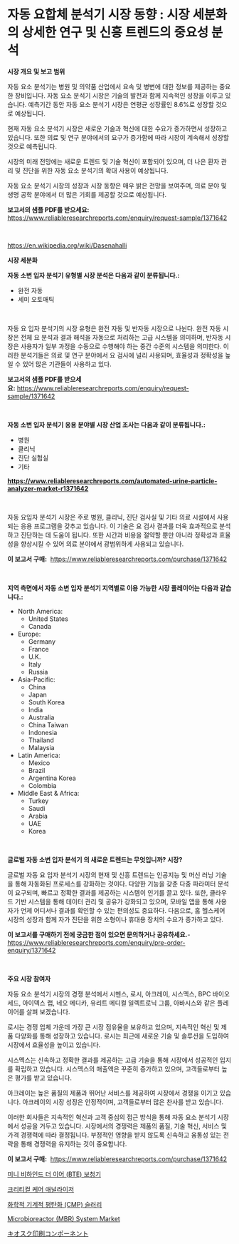 <p><h1>자동 요합체 분석기 시장 동향 : 시장 세분화의 상세한 연구 및 신흥 트렌드의 중요성 분석</h1></p><p><strong>시장 개요 및 보고 범위</strong></p>
<p><p>자동 요소 분석기는 병원 및 의약품 산업에서 요속 및 병변에 대한 정보를 제공하는 중요한 장비입니다. 자동 요소 분석기 시장은 기술의 발전과 함께 지속적인 성장을 이루고 있습니다. 예측기간 동안 자동 요소 분석기 시장은 연평균 성장률인 8.6%로 성장할 것으로 예상됩니다.</p><p>현재 자동 요소 분석기 시장은 새로운 기술과 혁신에 대한 수요가 증가하면서 성장하고 있습니다. 또한 의료 및 연구 분야에서의 요구가 증가함에 따라 시장이 계속해서 성장할 것으로 예측됩니다.</p><p>시장의 미래 전망에는 새로운 트렌드 및 기술 혁신이 포함되어 있으며, 더 나은 환자 관리 및 진단을 위한 자동 요소 분석기의 확대 사용이 예상됩니다.</p><p>자동 요소 분석기 시장의 성장과 시장 동향은 매우 밝은 전망을 보여주며, 의료 분야 및 생명 공학 분야에서 더 많은 기회를 제공할 것으로 예상됩니다.</p></p>
<p><strong>보고서의 샘플 PDF를 받으세요:</strong> <a href="https://www.reliableresearchreports.com/enquiry/request-sample/1371642">https://www.reliableresearchreports.com/enquiry/request-sample/1371642</a></p>
<p>&nbsp;</p>
<p><a href="https://en.wikipedia.org/wiki/Dasenahalli">https://en.wikipedia.org/wiki/Dasenahalli</a></p>
<p><strong>시장 세분화</strong></p>
<p><strong>자동 소변 입자 분석기 유형별 시장 분석은 다음과 같이 분류됩니다.:</strong></p>
<p><ul><li>완전 자동</li><li>세미 오토매틱</li></ul></p>
<p>&nbsp;</p>
<p><p>자동 요 입자 분석기의 시장 유형은 완전 자동 및 반자동 시장으로 나뉜다. 완전 자동 시장은 전체 요 분석과 결과 해석을 자동으로 처리하는 고급 시스템을 의미하며, 반자동 시장은 사용자가 일부 과정을 수동으로 수행해야 하는 중간 수준의 시스템을 의미한다. 이러한 분석기들은 의료 및 연구 분야에서 요 검사에 널리 사용되며, 효율성과 정확성을 높일 수 있어 많은 기관들이 사용하고 있다.</p></p>
<p><strong>보고서의 샘플 PDF를 받으세요:</strong>&nbsp;<a href="https://www.reliableresearchreports.com/enquiry/request-sample/1371642">https://www.reliableresearchreports.com/enquiry/request-sample/1371642</a></p>
<p>&nbsp;</p>
<p><strong> 자동 소변 입자 분석기 응용 분야별 시장 산업 조사는 다음과 같이 분류됩니다.:</strong></p>
<p><ul><li>병원</li><li>클리닉</li><li>진단 실험실</li><li>기타</li></ul></p>
<p><strong><a href="https://www.reliableresearchreports.com/automated-urine-particle-analyzer-market-r1371642">https://www.reliableresearchreports.com/automated-urine-particle-analyzer-market-r1371642</a></strong></p>
<p>&nbsp;</p>
<p><p>자동 요입자 분석기 시장은 주로 병원, 클리닉, 진단 검사실 및 기타 의료 시설에서 사용되는 응용 프로그램을 갖추고 있습니다. 이 기술은 요 검사 결과를 더욱 효과적으로 분석하고 진단하는 데 도움이 됩니다. 또한 시간과 비용을 절약할 뿐만 아니라 정확성과 효율성을 향상시킬 수 있어 의료 분야에서 광범위하게 사용되고 있습니다.</p></p>
<p><strong>이 보고서 구매:</strong>&nbsp; <a href="https://www.reliableresearchreports.com/purchase/1371642">https://www.reliableresearchreports.com/purchase/1371642</a></p>
<p>&nbsp;</p>
<p><strong>지역 측면에서 자동 소변 입자 분석기 지역별로 이용 가능한 시장 플레이어는 다음과 같습니다.:</strong></p>
<p><ul>
    <li>
        North America:
        <ul>
            <li>United States</li>
            <li>Canada</li>
        </ul>
    </li>
    <li>
        Europe:
        <ul>
            <li>Germany</li>
            <li>France</li>
            <li>U.K.</li>
            <li>Italy</li>
            <li>Russia</li>
        </ul>
    </li>
    <li>
        Asia-Pacific:
        <ul>
            <li>China</li>
            <li>Japan</li>
            <li>South Korea</li>
            <li>India</li>
            <li>Australia</li>
            <li>China Taiwan</li>
            <li>Indonesia</li>
            <li>Thailand</li>
            <li>Malaysia</li>
        </ul>
    </li>
    <li>
        Latin America:
        <ul>
            <li>Mexico</li>
            <li>Brazil</li>
            <li>Argentina Korea</li>
            <li>Colombia</li>
        </ul>
    </li>
    <li>
        Middle East & Africa:
        <ul>
            <li>Turkey</li>
            <li>Saudi</li>
            <li>Arabia</li>
            <li>UAE</li>
            <li>Korea</li>
        </ul>
    </li>
    </ul></p>
<p>&nbsp;</p>
<p><strong>글로벌 자동 소변 입자 분석기 의 새로운 트렌드는 무엇입니까? 시장?</strong></p>
<p><p>글로벌 자동 요 입자 분석기 시장의 현재 및 신흥 트렌드는 인공지능 및 머신 러닝 기술을 통해 자동화된 프로세스를 강화하는 것이다. 다양한 기능을 갖춘 다중 파라미터 분석이 요구되며, 빠르고 정확한 결과를 제공하는 시스템이 인기를 끌고 있다. 또한, 클라우드 기반 시스템을 통해 데이터 관리 및 공유가 강화되고 있으며, 모바일 앱을 통해 사용자가 언제 어디서나 결과를 확인할 수 있는 편의성도 중요하다. 다음으로, 홈 헬스케어 시장의 성장과 함께 자가 진단을 위한 소형이나 휴대용 장치의 수요가 증가하고 있다.</p></p>
<p><strong>이 보고서를 구매하기 전에 궁금한 점이 있으면 문의하거나 공유하세요.</strong>- <a href="https://www.reliableresearchreports.com/enquiry/pre-order-enquiry/1371642">https://www.reliableresearchreports.com/enquiry/pre-order-enquiry/1371642</a></p>
<p>&nbsp;</p>
<p><strong>주요 시장 참여자</strong></p>
<p><p>자동 요소 분석기 시장의 경쟁 분석에서 시멘스, 로시, 아크레이, 시스멕스, BPC 바이오 세드, 아이덱스 랩, 네오 메디카, 유리트 메디컬 일렉트로닉 그룹, 아바시스와 같은 플레이어를 살펴 보겠습니다. </p><p>로시는 경쟁 업체 가운데 가장 큰 시장 점유율을 보유하고 있으며, 지속적인 혁신 및 제품 다양화를 통해 성장하고 있습니다. 로시는 최근에 새로운 기술 및 솔루션을 도입하여 시장에서 효율성을 높이고 있습니다. </p><p>시스멕스는 신속하고 정확한 결과를 제공하는 고급 기술을 통해 시장에서 성공적인 입지를 확립하고 있습니다. 시스멕스의 매출액은 꾸준히 증가하고 있으며, 고객들로부터 높은 평가를 받고 있습니다. </p><p>아크레이는 높은 품질의 제품과 뛰어난 서비스를 제공하여 시장에서 경쟁을 이기고 있습니다. 아크레이의 시장 성장은 안정적이며, 고객들로부터 많은 찬사를 받고 있습니다. </p><p>이러한 회사들은 지속적인 혁신과 고객 중심의 접근 방식을 통해 자동 요소 분석기 시장에서 성공을 거두고 있습니다. 시장에서의 경쟁력은 제품의 품질, 기술 혁신, 서비스 및 가격 경쟁력에 따라 결정됩니다. 부정적인 영향을 받지 않도록 신속하고 융통성 있는 전략을 통해 경쟁력을 유지하는 것이 중요합니다.</p></p>
<p><strong>이 보고서 구매:</strong>&nbsp;&nbsp;<a href="https://www.reliableresearchreports.com/purchase/1371642">https://www.reliableresearchreports.com/purchase/1371642</a></p>
<p><p><a href="https://github.com/sougarounis/Market-Research-Report-List-4/blob/main/2874515137182.md">미니 비하인드 더 이어 (BTE) 보청기</a></p><p><a href="https://github.com/sougarounis/Market-Research-Report-List-4/blob/main/8714209137183.md">크리티컬 케어 애널라이저</a></p><p><a href="https://medium.com/@emmettsaynford43546/%EC%BC%80%EB%AF%B8%EC%BB%AC-%EB%A9%94%EC%B9%B4%EB%8B%88%EC%BB%AC-%ED%94%8C%EB%A0%88%EB%84%A4%EB%A6%AC%EC%A0%9C%EC%9D%B4%EC%85%98-cmp-%EC%8A%AC%EB%9F%AC%EB%A6%AC-%EC%8B%9C%EC%9E%A5%EC%9D%98-%EB%96%A0%EC%98%A4%EB%A5%B4%EB%8A%94-%ED%8A%B8%EB%A0%8C%EB%93%9C%EC%99%80-2024%EB%85%84%EB%B6%80%ED%84%B0-2031%EB%85%84%EA%B9%8C%EC%A7%80%EC%9D%98-%EB%AF%B8%EB%9E%98-%EC%A0%84%EB%A7%9D-9b8a05d20831">화학적 기계적 평탄화 (CMP) 슬러리</a></p><p><a href="https://issuu.com/reportprime-2/docs/microbioreactor-mbr-system-market-size-2030.pptx">Microbioreactor (MBR) System Market</a></p><p><a href="https://medium.com/@kelscdowell78456/%E3%82%AD%E3%82%AA%E3%82%B9%E3%82%AF%E5%8D%B0%E5%88%B7%E9%83%A8%E5%93%81%E5%B8%82%E5%A0%B4%E3%83%AC%E3%83%9D%E3%83%BC%E3%83%88%E3%81%AF-%E3%81%93%E3%81%AE%E5%B8%82%E5%A0%B4%E3%81%AE%E6%9C%80%E6%96%B0%E3%81%AE%E3%83%88%E3%83%AC%E3%83%B3%E3%83%89%E3%82%84%E6%88%90%E9%95%B7%E6%A9%9F%E4%BC%9A%E3%82%92%E6%98%8E%E3%82%89%E3%81%8B%E3%81%AB%E3%81%97%E3%81%BE%E3%81%99-d36563f5b519">キオスク印刷コンポーネント</a></p></p>